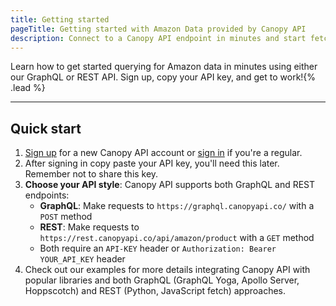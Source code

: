 ```yaml
---
title: Getting started
pageTitle: Getting started with Amazon Data provided by Canopy API
description: Connect to a Canopy API endpoint in minutes and start fetching Amazon data immediately.
---
```


Learn how to get started querying for Amazon data in minutes using either our GraphQL or REST API. Sign up, copy your API key, and get to work!{% .lead %}

---

## Quick start

1. [Sign up](https://www.canopyapi.co/signin?view=sign_up) for a new Canopy API account or [sign in](https://www.canopyapi.co/signin) if you're a regular.
1. After signing in copy paste your API key, you'll need this later. Remember not to share this key.
1. **Choose your API style**: Canopy API supports both GraphQL and REST endpoints:
   - **GraphQL**: Make requests to `https://graphql.canopyapi.co/` with a `POST` method
   - **REST**: Make requests to `https://rest.canopyapi.co/api/amazon/product` with a `GET` method
   - Both require an `API-KEY` header or `Authorization: Bearer YOUR_API_KEY` header
1. Check out our examples for more details integrating Canopy API with popular libraries and both GraphQL (GraphQL Yoga, Apollo Server, Hoppscotch) and REST (Python, JavaScript fetch) approaches.
